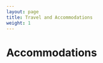 ```yaml
---
layout: page
title: Travel and Accommodations
weight: 1
---
```

<h1 class = "center">
Accommodations
</h1>
